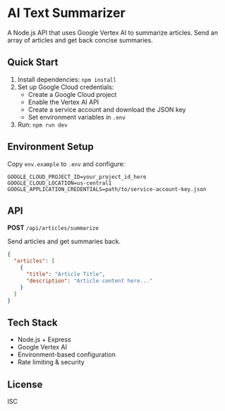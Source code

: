 # AI Text Summarizer

A Node.js API that uses Google Vertex AI to summarize articles. Send an array of articles and get back concise summaries.

## Quick Start

1. Install dependencies: `npm install`
2. Set up Google Cloud credentials:
   - Create a Google Cloud project
   - Enable the Vertex AI API
   - Create a service account and download the JSON key
   - Set environment variables in `.env`
3. Run: `npm run dev`

## Environment Setup

Copy `env.example` to `.env` and configure:

```env
GOOGLE_CLOUD_PROJECT_ID=your_project_id_here
GOOGLE_CLOUD_LOCATION=us-central1
GOOGLE_APPLICATION_CREDENTIALS=path/to/service-account-key.json
```

## API

**POST** `/api/articles/summarize`

Send articles and get summaries back.

```json
{
  "articles": [
    {
      "title": "Article Title",
      "description": "Article content here..."
    }
  ]
}
```

## Tech Stack

- Node.js + Express
- Google Vertex AI
- Environment-based configuration
- Rate limiting & security

## License

ISC